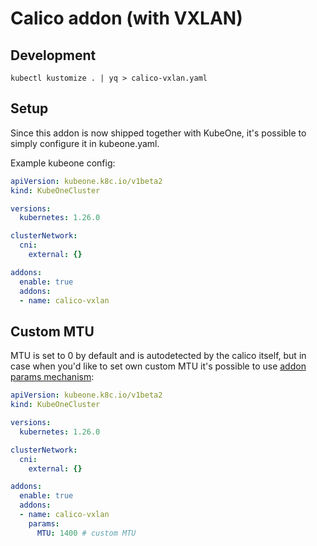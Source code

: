 # Calico addon (with VXLAN)

## Development

```shell
kubectl kustomize . | yq > calico-vxlan.yaml
```

## Setup

Since this addon is now shipped together with KubeOne, it's possible to simply
configure it in kubeone.yaml.

Example kubeone config:

```yaml
apiVersion: kubeone.k8c.io/v1beta2
kind: KubeOneCluster

versions:
  kubernetes: 1.26.0

clusterNetwork:
  cni:
    external: {}

addons:
  enable: true
  addons:
  - name: calico-vxlan
```

## Custom MTU

MTU is set to 0 by default and is autodetected by the calico itself, but in case
when you'd like to set own custom MTU it's possible to use [addon params mechanism][addon_params]:

```yaml
apiVersion: kubeone.k8c.io/v1beta2
kind: KubeOneCluster

versions:
  kubernetes: 1.26.0

clusterNetwork:
  cni:
    external: {}

addons:
  enable: true
  addons:
  - name: calico-vxlan
    params:
      MTU: 1400 # custom MTU
```

[addon_params]: https://docs.kubermatic.com/kubeone/v1.9/guides/addons/#parameters
